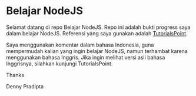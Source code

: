 # Belajar NodeJS

Selamat datang di repo Belajar NodeJS. Repo ini adalah bukti progress saya dalam belajar NodeJS. Referensi yang saya gunakan adalah [TutorialsPoint](https://www.tutorialspoint.com/nodejs).

Saya menggunakan komentar dalam bahasa Indonesia, guna mempermudah kalian yang ingin belajar NodeJS, namun terhambat karena menggunakan bahasa Inggris. Jika ingin melihat versi asli bahasa Inggrisnya, silahkan kunjungi TutorialsPoint.

Thanks

Denny Pradipta
